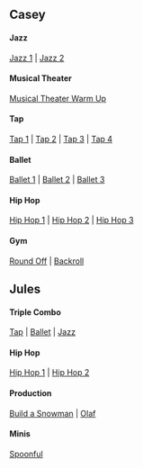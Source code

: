 ## Casey

#### Jazz
[Jazz 1](https://www.youtube.com/watch?v=NGYRrmHAePo&feature=youtu.be) | 
[Jazz 2](https://www.youtube.com/watch?v=RUau6VWL-fY&feature=youtu.be)

#### Musical Theater
[Musical Theater Warm Up](https://www.youtube.com/watch?v=UhC0o9Qr0Nw&feature=youtu.be)

#### Tap
[Tap 1](https://www.youtube.com/watch?v=Rg9P9zHdevs&feature=youtu.be) | 
[Tap 2](https://www.youtube.com/watch?v=99gCo7VCReI&feature=youtu.be) | 
[Tap 3](https://www.youtube.com/watch?v=Gr9ENcoe_80&feature=youtu.be) | 
[Tap 4](https://www.youtube.com/watch?v=cTtJwS_mEEs)

#### Ballet
[Ballet 1](https://www.youtube.com/watch?v=8uprAqm9kQQ&feature=youtu.be) | 
[Ballet 2](https://www.youtube.com/watch?v=rY4HUBo4r84&feature=youtu.be) | 
[Ballet 3](https://www.youtube.com/watch?v=88ppPSssJIg&feature=youtu.be)

#### Hip Hop
[Hip Hop 1](https://youtu.be/E4nC1epKR2g) | 
[Hip Hop 2](https://youtu.be/CBgHgbd8NpQ) | 
[Hip Hop 3](https://youtu.be/QHFDnutZWaU)

#### Gym
[Round Off](https://www.youtube.com/watch?v=CEWcIoH6rVo&feature=youtu.be) | 
[Backroll](https://www.youtube.com/watch?v=HhiyVA7aXSI&feature=youtu.be)

## Jules

#### Triple Combo
[Tap](https://youtu.be/8fp2qCNjTPs) | 
[Ballet](https://youtu.be/NJQfq6gauAY) |
[Jazz](https://youtu.be/bMXSUvtXMj4)

#### Hip Hop
[Hip Hop 1](https://www.youtube.com/watch?v=GPDZ4SQ4xyo&feature=youtu.be) | 
[Hip Hop 2](https://www.youtube.com/watch?v=nGNjNi9DwYk&feature=youtu.be)

#### Production
[Build a Snowman](https://www.youtube.com/watch?v=hxbizu9J_P0&feature=youtu.be) | 
[Olaf](https://www.youtube.com/watch?v=O8ajrSeXBEY&feature=youtu.be)

#### Minis
[Spoonful](https://www.youtube.com/watch?v=tqrPwaTUIyA)
